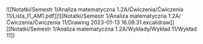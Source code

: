 ![[Notatki/Semestr 1/Analiza matematyczna 1.2A/Ćwiczenia/Ćwiczenia 11/Lista_11_AM1.pdf]]![[Notatki/Semestr 1/Analiza matematyczna 1.2A/Ćwiczenia/Ćwiczenia 11/Drawing 2023-01-13 16.09.31.excalidraw]][[Notatki/Semestr 1/Analiza matematyczna 1.2A/Wykłady/Wykład 11/Wykład 11]]